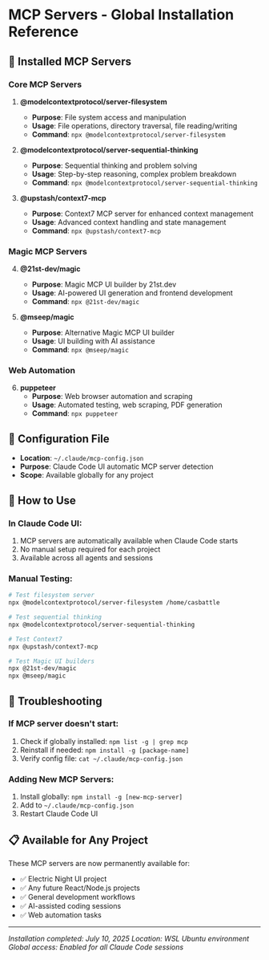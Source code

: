 # MCP Servers - Global Installation Reference

## 🚀 **Installed MCP Servers**

### **Core MCP Servers**
1. **@modelcontextprotocol/server-filesystem**
   - **Purpose**: File system access and manipulation
   - **Usage**: File operations, directory traversal, file reading/writing
   - **Command**: `npx @modelcontextprotocol/server-filesystem`

2. **@modelcontextprotocol/server-sequential-thinking** 
   - **Purpose**: Sequential thinking and problem solving
   - **Usage**: Step-by-step reasoning, complex problem breakdown
   - **Command**: `npx @modelcontextprotocol/server-sequential-thinking`

3. **@upstash/context7-mcp**
   - **Purpose**: Context7 MCP server for enhanced context management
   - **Usage**: Advanced context handling and state management
   - **Command**: `npx @upstash/context7-mcp`

### **Magic MCP Servers**
4. **@21st-dev/magic**
   - **Purpose**: Magic MCP UI builder by 21st.dev
   - **Usage**: AI-powered UI generation and frontend development
   - **Command**: `npx @21st-dev/magic`

5. **@mseep/magic** 
   - **Purpose**: Alternative Magic MCP UI builder
   - **Usage**: UI building with AI assistance
   - **Command**: `npx @mseep/magic`

### **Web Automation**
6. **puppeteer**
   - **Purpose**: Web browser automation and scraping
   - **Usage**: Automated testing, web scraping, PDF generation
   - **Command**: `npx puppeteer`

## 📁 **Configuration File**
- **Location**: `~/.claude/mcp-config.json`
- **Purpose**: Claude Code UI automatic MCP server detection
- **Scope**: Available globally for any project

## 🎯 **How to Use**

### **In Claude Code UI:**
1. MCP servers are automatically available when Claude Code starts
2. No manual setup required for each project
3. Available across all agents and sessions

### **Manual Testing:**
```bash
# Test filesystem server
npx @modelcontextprotocol/server-filesystem /home/casbattle

# Test sequential thinking
npx @modelcontextprotocol/server-sequential-thinking

# Test Context7
npx @upstash/context7-mcp

# Test Magic UI builders
npx @21st-dev/magic
npx @mseep/magic
```

## 🔧 **Troubleshooting**

### **If MCP server doesn't start:**
1. Check if globally installed: `npm list -g | grep mcp`
2. Reinstall if needed: `npm install -g [package-name]`
3. Verify config file: `cat ~/.claude/mcp-config.json`

### **Adding New MCP Servers:**
1. Install globally: `npm install -g [new-mcp-server]`
2. Add to `~/.claude/mcp-config.json`
3. Restart Claude Code UI

## 📋 **Available for Any Project**
These MCP servers are now permanently available for:
- ✅ Electric Night UI project
- ✅ Any future React/Node.js projects
- ✅ General development workflows
- ✅ AI-assisted coding sessions
- ✅ Web automation tasks

---
*Installation completed: July 10, 2025*
*Location: WSL Ubuntu environment*
*Global access: Enabled for all Claude Code sessions*